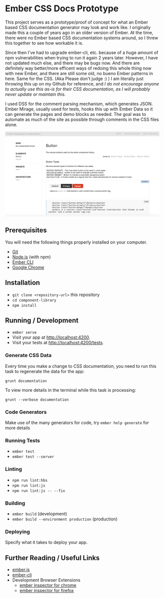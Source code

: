 # Ember CSS Docs Prototype

This project serves as a prototype/proof of concept for what an Ember based CSS documentation generator may look and work like. I originally made this a couple of years ago in an older version of Ember. At the time, there were no Ember based CSS documentation systems around, so I threw this together to see how workable it is. 

Since then I've had to upgrade ember-cli, etc. because of a huge amount of npm vulnerabilities when trying to run it again 2 years later. However, I have not updated much else, and there may be bugs now. And there are definitely way better/more efficent ways of redoing this whole thing now with new Ember, and there are still some old, no bueno Ember patterns in here. Same for the CSS. (Aka Please don't judge :) ) I am literally just throwing this up on my Github for reference, and *I do not encourage anyone to actually use this as-is for their CSS documentation, as I will probably never update or maintain this.* 

I used DSS for the comment parsing mechanism, which generates JSON. Ember Mirage, usually used for tests, hooks this up with Ember Data so it can generate the pages and demo blocks as needed. The goal was to automate as much of the site as possible through comments in the CSS files alone.

![screenshot](screenshot.png)

## Prerequisites

You will need the following things properly installed on your computer.

* [Git](https://git-scm.com/)
* [Node.js](https://nodejs.org/) (with npm)
* [Ember CLI](https://ember-cli.com/)
* [Google Chrome](https://google.com/chrome/)

## Installation

* `git clone <repository-url>` this repository
* `cd component-library`
* `npm install`

## Running / Development

* `ember serve`
* Visit your app at [http://localhost:4200](http://localhost:4200).
* Visit your tests at [http://localhost:4200/tests](http://localhost:4200/tests).

### Generate CSS Data
Every time you make a change to CSS documentation, you need to run this task to
regenerate the data for the app:

```
grunt documentation
```

To view more details in the terminal while this task is processing:
```
grunt --verbose documentation
```

### Code Generators

Make use of the many generators for code, try `ember help generate` for more details

### Running Tests

* `ember test`
* `ember test --server`

### Linting

* `npm run lint:hbs`
* `npm run lint:js`
* `npm run lint:js -- --fix`

### Building

* `ember build` (development)
* `ember build --environment production` (production)

### Deploying

Specify what it takes to deploy your app.

## Further Reading / Useful Links

* [ember.js](https://emberjs.com/)
* [ember-cli](https://ember-cli.com/)
* Development Browser Extensions
  * [ember inspector for chrome](https://chrome.google.com/webstore/detail/ember-inspector/bmdblncegkenkacieihfhpjfppoconhi)
  * [ember inspector for firefox](https://addons.mozilla.org/en-US/firefox/addon/ember-inspector/)
